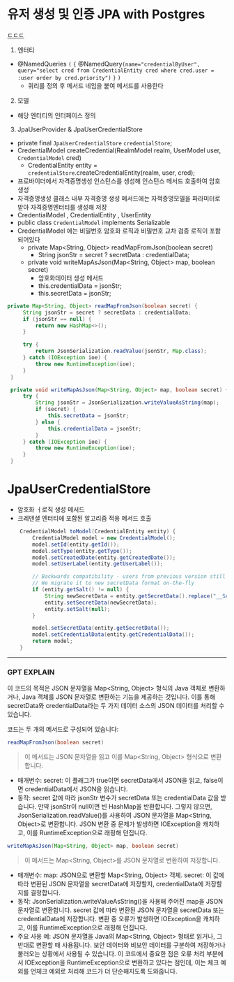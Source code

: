
# 유저 생성 및 인증 JPA with Postgres

[ㄷㄷㄷ](account-service/CredentialEntity.java)

1. 엔터티
- @NamedQueries `(` `{` @NamedQuery`(name="credentialByUser", query="select cred from CredentialEntity cred where cred.user = :user order by cred.priority")`  `}` `)`
  - 쿼리를 정의 후 메서드 네임을 붙여 메서드를 사용한다    

2. 모델
- 해당 엔터티의 인터페이스 정의

3. JpaUserProvider & JpaUserCredentialStore

- private final `JpaUserCredentialStore` `credentialStore`;
-  CredentialModel createCredential(RealmModel realm, UserModel user, `CredentialModel` cred)
    - CredentialEntity entity = `credentialStore`.createCredentialEntity(realm, user, cred);
- 프로바이더에서 자격증명생성 인스턴스를 생성해 인스턴스 메서드 호출하여 암호 생성
- 자격증명생성 클래스 내부  자격증명 생성 메서드에는  자젹증명모델을 파라미터로 받아 자격증명엔터티를 생성해 저장
-  CredentialModel ,  CredentialEntity , UserEntity
-  public class `CredentialModel` implements Serializable
  - CredentialModel 에는 비밀번호 암호화 로직과 비밀번호 교차 검증 로직이 포함 되어있다
    - private Map<String, Object> readMapFromJson(boolean secret)
      - String jsonStr = secret ? secretData : credentialData;
    - private void writeMapAsJson(Map<String, Object> map, boolean secret)
       - 암호화데이터 생성 메서드   
       - this.credentialData = jsonStr;
       - this.secretData = jsonStr;

    
   ```JAVA
private Map<String, Object> readMapFromJson(boolean secret) {
        String jsonStr = secret ? secretData : credentialData;
        if (jsonStr == null) {
            return new HashMap<>();
        }

        try {
            return JsonSerialization.readValue(jsonStr, Map.class);
        } catch (IOException ioe) {
            throw new RuntimeException(ioe);
        }
    }

    private void writeMapAsJson(Map<String, Object> map, boolean secret) {
        try {
            String jsonStr = JsonSerialization.writeValueAsString(map);
            if (secret) {
                this.secretData = jsonStr;
            } else {
                this.credentialData = jsonStr;
            }
        } catch (IOException ioe) {
            throw new RuntimeException(ioe);
        }
    }

  ```

 # JpaUserCredentialStore
- 암호화 ㅓ로직 생성 메서드
- 크레덴셜 엔터티에 포함된 알고리즘 적용 메서드 호출
```JAVA
    CredentialModel toModel(CredentialEntity entity) {
        CredentialModel model = new CredentialModel();
        model.setId(entity.getId());
        model.setType(entity.getType());
        model.setCreatedDate(entity.getCreatedDate());
        model.setUserLabel(entity.getUserLabel());

        // Backwards compatibility - users from previous version still have "salt" in the DB filled.
        // We migrate it to new secretData format on-the-fly
        if (entity.getSalt() != null) {
            String newSecretData = entity.getSecretData().replace("__SALT__", Base64.encodeBytes(entity.getSalt()));
            entity.setSecretData(newSecretData);
            entity.setSalt(null);
        }

        model.setSecretData(entity.getSecretData());
        model.setCredentialData(entity.getCredentialData());
        return model;
    }
```

---

### GPT EXPLAIN

이 코드의 목적은 JSON 문자열을 Map<String, Object> 형식의 Java 객체로 변환하거나, Java 객체를 JSON 문자열로 변환하는 기능을 제공하는 것입니다. 이를 통해 secretData와 credentialData라는 두 가지 데이터 소스의 JSON 데이터를 처리할 수 있습니다.

코드는 두 개의 메서드로 구성되어 있습니다:
```JAVA
readMapFromJson(boolean secret)
```
> 이 메서드는 JSON 문자열을 읽고 이를 Map<String, Object> 형식으로 변환합니다.
- 매개변수:
secret: 이 플래그가 true이면 secretData에서 JSON을 읽고, false이면 credentialData에서 JSON을 읽습니다.
- 동작:
secret 값에 따라 jsonStr 변수가 secretData 또는 credentialData 값을 받습니다.
만약 jsonStr이 null이면 빈 HashMap을 반환합니다.
그렇지 않으면, JsonSerialization.readValue()를 사용하여 JSON 문자열을 Map<String, Object>로 변환합니다.
JSON 변환 중 문제가 발생하면 IOException을 캐치하고, 이를 RuntimeException으로 래핑해 던집니다.

```JAVA
writeMapAsJson(Map<String, Object> map, boolean secret)
```
> 이 메서드는 Map<String, Object>를 JSON 문자열로 변환하여 저장합니다.
- 매개변수:
map: JSON으로 변환할 Map<String, Object> 객체.
secret: 이 값에 따라 변환된 JSON 문자열을 secretData에 저장할지, credentialData에 저장할지를 결정합니다.
- 동작:
JsonSerialization.writeValueAsString()을 사용해 주어진 map을 JSON 문자열로 변환합니다.
secret 값에 따라 변환된 JSON 문자열을 secretData 또는 credentialData에 저장합니다.
변환 중 오류가 발생하면 IOException을 캐치하고, 이를 RuntimeException으로 래핑해 던집니다.
- 주요 사용 예:
JSON 문자열을 Java의 Map<String, Object> 형태로 읽거나, 그 반대로 변환할 때 사용됩니다.
보안 데이터와 비보안 데이터를 구분하여 저장하거나 불러오는 상황에서 사용될 수 있습니다.
이 코드에서 중요한 점은 오류 처리 부분에서 IOException을 RuntimeException으로 변환하고 있다는 점인데, 이는 체크 예외를 언체크 예외로 처리해 코드가 더 단순해지도록 도와줍니다.
